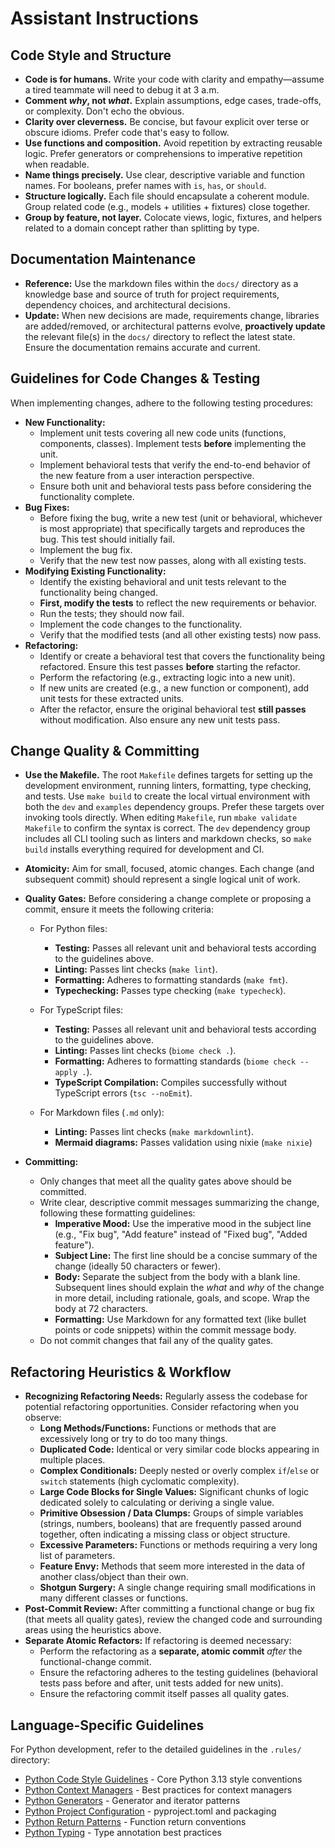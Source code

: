 # Assistant Instructions

## Code Style and Structure

- **Code is for humans.** Write your code with clarity and empathy—assume a
  tired teammate will need to debug it at 3 a.m.
- **Comment *why*, not *what*.** Explain assumptions, edge cases, trade-offs, or
  complexity. Don't echo the obvious.
- **Clarity over cleverness.** Be concise, but favour explicit over terse or
  obscure idioms. Prefer code that's easy to follow.
- **Use functions and composition.** Avoid repetition by extracting reusable
  logic. Prefer generators or comprehensions to imperative repetition when
  readable.
- **Name things precisely.** Use clear, descriptive variable and function names.
  For booleans, prefer names with `is`, `has`, or `should`.
- **Structure logically.** Each file should encapsulate a coherent module. Group
  related code (e.g., models + utilities + fixtures) close together.
- **Group by feature, not layer.** Colocate views, logic, fixtures, and helpers
  related to a domain concept rather than splitting by type.

## Documentation Maintenance

- **Reference:** Use the markdown files within the `docs/` directory as a
  knowledge base and source of truth for project requirements, dependency
  choices, and architectural decisions.
- **Update:** When new decisions are made, requirements change, libraries are
  added/removed, or architectural patterns evolve, **proactively update** the
  relevant file(s) in the `docs/` directory to reflect the latest state. Ensure
  the documentation remains accurate and current.

## Guidelines for Code Changes & Testing

When implementing changes, adhere to the following testing procedures:

- **New Functionality:**
  - Implement unit tests covering all new code units (functions, components,
    classes). Implement tests **before** implementing the unit.
  - Implement behavioral tests that verify the end-to-end behavior of the new
    feature from a user interaction perspective.
  - Ensure both unit and behavioral tests pass before considering the
    functionality complete.
- **Bug Fixes:**
  - Before fixing the bug, write a new test (unit or behavioral, whichever is
    most appropriate) that specifically targets and reproduces the bug. This
    test should initially fail.
  - Implement the bug fix.
  - Verify that the new test now passes, along with all existing tests.
- **Modifying Existing Functionality:**
  - Identify the existing behavioral and unit tests relevant to the
    functionality being changed.
  - **First, modify the tests** to reflect the new requirements or behavior.
  - Run the tests; they should now fail.
  - Implement the code changes to the functionality.
  - Verify that the modified tests (and all other existing tests) now pass.
- **Refactoring:**
  - Identify or create a behavioral test that covers the functionality being
    refactored. Ensure this test passes **before** starting the refactor.
  - Perform the refactoring (e.g., extracting logic into a new unit).
  - If new units are created (e.g., a new function or component), add unit tests
    for these extracted units.
  - After the refactor, ensure the original behavioral test **still passes**
    without modification. Also ensure any new unit tests pass.

## Change Quality & Committing

- **Use the Makefile.** The root `Makefile` defines targets for setting up the
  development environment, running linters, formatting, type checking, and
  tests. Use `make build` to create the local virtual environment with both the
  `dev` and `examples` dependency groups. Prefer these targets over invoking
  tools directly. When editing `Makefile`, run `mbake validate Makefile` to
  confirm the syntax is correct. The `dev` dependency group includes all CLI
  tooling such as linters and markdown checks, so `make build` installs
  everything required for development and CI.

- **Atomicity:** Aim for small, focused, atomic changes. Each change (and
  subsequent commit) should represent a single logical unit of work.

- **Quality Gates:** Before considering a change complete or proposing a commit,
  ensure it meets the following criteria:

  - For Python files:

    - **Testing:** Passes all relevant unit and behavioral tests according to
      the guidelines above.
    - **Linting:** Passes lint checks (`make lint`).
    - **Formatting:** Adheres to formatting standards (`make fmt`).
    - **Typechecking:** Passes type checking (`make typecheck`).

  - For TypeScript files:

    - **Testing:** Passes all relevant unit and behavioral tests according to
      the guidelines above.
    - **Linting:** Passes lint checks (`biome check .`).
    - **Formatting:** Adheres to formatting standards (`biome check --apply .`).
    - **TypeScript Compilation:** Compiles successfully without TypeScript
      errors (`tsc --noEmit`).

  - For Markdown files (`.md` only):

    - **Linting:** Passes lint checks (`make markdownlint`).
    - **Mermaid diagrams:** Passes validation using nixie (`make nixie`)

- **Committing:**

  - Only changes that meet all the quality gates above should be committed.
  - Write clear, descriptive commit messages summarizing the change, following
    these formatting guidelines:
    - **Imperative Mood:** Use the imperative mood in the subject line (e.g.,
      "Fix bug", "Add feature" instead of "Fixed bug", "Added feature").
    - **Subject Line:** The first line should be a concise summary of the change
      (ideally 50 characters or fewer).
    - **Body:** Separate the subject from the body with a blank line. Subsequent
      lines should explain the *what* and *why* of the change in more detail,
      including rationale, goals, and scope. Wrap the body at 72 characters.
    - **Formatting:** Use Markdown for any formatted text (like bullet points or
      code snippets) within the commit message body.
  - Do not commit changes that fail any of the quality gates.

## Refactoring Heuristics & Workflow

- **Recognizing Refactoring Needs:** Regularly assess the codebase for potential
  refactoring opportunities. Consider refactoring when you observe:
  - **Long Methods/Functions:** Functions or methods that are excessively long
    or try to do too many things.
  - **Duplicated Code:** Identical or very similar code blocks appearing in
    multiple places.
  - **Complex Conditionals:** Deeply nested or overly complex `if`/`else` or
    `switch` statements (high cyclomatic complexity).
  - **Large Code Blocks for Single Values:** Significant chunks of logic
    dedicated solely to calculating or deriving a single value.
  - **Primitive Obsession / Data Clumps:** Groups of simple variables (strings,
    numbers, booleans) that are frequently passed around together, often
    indicating a missing class or object structure.
  - **Excessive Parameters:** Functions or methods requiring a very long list of
    parameters.
  - **Feature Envy:** Methods that seem more interested in the data of another
    class/object than their own.
  - **Shotgun Surgery:** A single change requiring small modifications in many
    different classes or functions.
- **Post-Commit Review:** After committing a functional change or bug fix (that
  meets all quality gates), review the changed code and surrounding areas using
  the heuristics above.
- **Separate Atomic Refactors:** If refactoring is deemed necessary:
  - Perform the refactoring as a **separate, atomic commit** *after* the
    functional-change commit.
  - Ensure the refactoring adheres to the testing guidelines (behavioral tests
    pass before and after, unit tests added for new units).
  - Ensure the refactoring commit itself passes all quality gates.

## Language-Specific Guidelines

For Python development, refer to the detailed guidelines in the `.rules/` directory:

* [Python Code Style Guidelines](.rules/python-00.mdc) - Core Python 3.13 style conventions
* [Python Context Managers](.rules/python-context-managers.mdc) - Best practices for context managers
* [Python Generators](.rules/python-generators.mdc) - Generator and iterator patterns
* [Python Project Configuration](.rules/python-pyproject.mdc) - pyproject.toml and packaging
* [Python Return Patterns](.rules/python-return.mdc) - Function return conventions
* [Python Typing](.rules/python-typing.mdc) - Type annotation best practices

